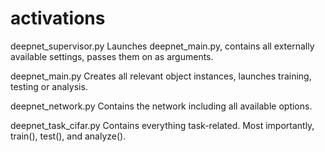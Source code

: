 # activations

deepnet_supervisor.py
Launches deepnet_main.py, contains all externally available settings, passes them on as arguments.

deepnet_main.py
Creates all relevant object instances, launches training, testing or analysis.

deepnet_network.py
Contains the network including all available options.

deepnet_task_cifar.py
Contains everything task-related. Most importantly, train(), test(), and analyze().
